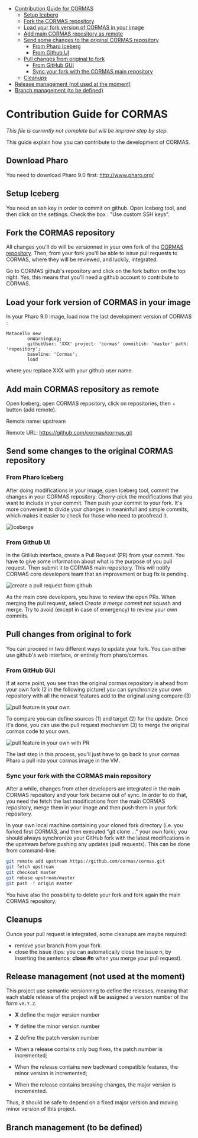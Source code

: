 <!-- START doctoc generated TOC please keep comment here to allow auto update -->
<!-- DON'T EDIT THIS SECTION, INSTEAD RE-RUN doctoc TO UPDATE -->
- [Contribution Guide for CORMAS](#contribution-guide-for-cormas)
  - [Setup Iceberg](#setup-iceberg)
  - [Fork the CORMAS repository](#fork-the-cormas-repository)
  - [Load your fork version of CORMAS in your image](#load-your-fork-version-of-cormas-in-your-image)
  - [Add main CORMAS repository as remote](#add-main-cormas-repository-as-remote)
  - [Send some changes to the original CORMAS repository](#send-some-changes-to-the-original-cormas-repository)
      - [From Pharo Iceberg](#from-pharo-iceberg)
      - [From Github UI](#from-github-ui)
  - [Pull changes from original to fork](#pull-changes-from-original-to-fork)
    - [From GitHub GUI](#from-github-gui)
    - [Sync your fork with the CORMAS main repository](#sync-your-fork-with-the-cormas-main-repository)
  - [Cleanups](#cleanups)
- [Release management (not used at the moment)](#release-management-not-used-at-the-moment)
- [Branch management (to be defined)](#branch-management-to-be-defined)

<!-- END doctoc generated TOC please keep comment here to allow auto update -->

# Contribution Guide for CORMAS

*This file is currently not complete but will be improve step by step.*

This guide explain how you can contribute to the development of CORMAS.

## Download Pharo
You need to download Pharo 9.0 first: http://www.pharo.org/

## Setup Iceberg
You need an ssh key in order to commit on github. Open Iceberg tool, and then click on the settings. Check the box : "Use custom SSH keys".

## Fork the CORMAS repository

All changes you'll do will be versionned in your own fork of the [CORMAS repository](https://github.com/cormas/cormas). Then, from your fork you'll be able to issue pull requests to CORMAS, where they will be reviewed, and luckily, integrated.

Go to CORMAS github's repository and click on the fork button on the top right. Yes, this means that you'll need a github account to contribute to CORMAS.

## Load your fork version of CORMAS in your image

In your Pharo 9.0 image, load now the last development version of CORMAS :

```Smalltalk
Metacello new
        onWarningLog;
        githubUser: 'XXX' project: 'cormas' commitish: 'master' path: 'repository';
        baseline: 'Cormas';
        load
```
where you replace XXX with your github user name.

## Add main CORMAS repository as remote

Open Iceberg, open CORMAS repository, click on repositories, then + button (add remote).

Remote name: upstream

Remote URL: https://github.com/cormas/cormas.git

## Send some changes to the original CORMAS repository

### From Pharo Iceberg

After doing modifications in your image, open Iceberg tool, commit the changes in your CORMAS repository. Cherry-pick the modifications that you want to include in your commit. Then push your commit to your fork. It's more convenient to divide your changes in meaninfull and simple commits, which makes it easier to check for those who need to proofread it.

![iceberge](img/iceberg_pharo.png)

### From Github UI

In the GitHub interface, create a Pull Request (PR) from your commit.
You have to give some information about what is the purpose of you pull request. Then submit it to CORMAS main repository.
This will notify CORMAS core developers team that an improvement or bug fix is pending.

![create a pull request from github](img/github_pr.png)

As the main core developers, you have to review the open PRs. When merging the pull request, select *Create a merge commit* not  squash and merge. Try to avoid (except in case of emergency) to review your own commits.

## Pull changes from original to fork

You can proceed in two different ways to update your fork. You can either use github's web interface, or entirely from pharo/cormas.

### From GitHub GUI

If at some point, you see than the original cormas repository is ahead from your own fork (2 in the following picture) you can synchronize your own repository with all the newest features add to the original using compare (3)

![pull feature in your own](img/github_cp.png)

To compare you can define sources (1) and target (2) for the update. Once it's done, you can use the pull request mechanism (3) to merge the original cormas code to your own.

![pull feature in your own with PR](img/github_pr_fork.png)

The last step in this process, you'll just have to go back to your cormas Pharo a pull into your cormas image in the VM.

### Sync your fork with the CORMAS main repository

After a while, changes from other developers are integrated in the main CORMAS repository and your fork became out of sync.
In order to do that, you need the fetch the last modifications from the main CORMAS repository, merge them in your image and then push them in your fork repository.

In your own local machine containing your cloned fork directory (i.e. you forked first CORMAS, and then executed "git clone ..." your own fork), you should always synchronize your GitHub fork with the latest modifications in the upstream before pushing any updates (pull requests). This can be done from command-line:

```bash
git remote add upstream https://github.com/cormas/cormas.git
git fetch upstream
git checkout master
git rebase upstream/master
git push -f origin master
```

You have also the possibility to delete your fork and fork again the main CORMAS repository.

## Cleanups

Ounce your pull request is integrated, some cleanups are maybe required:
- remove your branch from your fork
- close the issue (tips: you can automatically close the issue n, by inserting the sentence: **close #n** when you merge your pull request).

## Release management (not used at the moment)

This project use semantic versionning to define the releases, meaning that each stable release of the project will be assigned a version number of the form `vX.Y.Z`.

- **X** define the major version number
- **Y** define the minor version number
- **Z** define the patch version number

- When a release contains only bug fixes, the patch number is incremented;
- When the release contains new backward compatible features, the minor version is incremented;
- When the release contains breaking changes, the major version is incremented.

Thus, it should be safe to depend on a fixed major version and moving minor version of this project.

## Branch management (to be defined)
